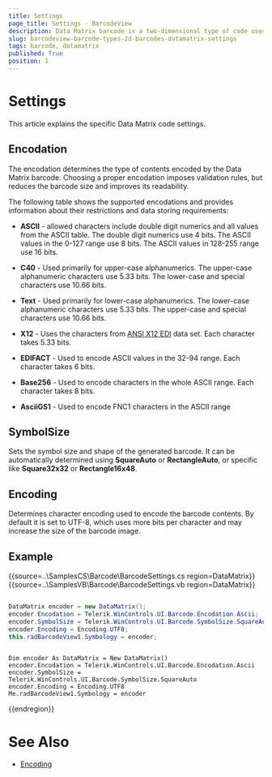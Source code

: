 ```yaml
---
title: Settings
page_title: Settings - BarcodeView
description: Data Matrix barcode is a two-dimensional type of code used widely in industry for marking small parts and items due to its high data density and reliability.   
slug: barcodeview-barcode-types-2d-barcodes-datamatrix-settings 
tags: barcode, datamatrix
published: True
position: 1 
---
```


# Settings

This article explains the specific Data Matrix code settings.

## Encodation

The encodation determines the type of contents encoded by the Data Matrix barcode. Choosing a proper encodation imposes validation rules, but reduces the barcode size and improves its readability.

The following table shows the supported encodations and provides information about their restrictions and data storing requirements:

* **ASCII** - allowed characters include double digit numerics and all values from the ASCII table. The double digit numerics use 4 bits. The ASCII values in the 0-127 range use 8 bits. The ASCII values in 128-255 range use 16 bits.

* **C40** - Used primarily for upper-case alphanumerics. The upper-case alphanumeric characters use 5.33 bits. The lower-case and special characters use 10.66 bits.

* **Text** - Used primarily for lower-case alphanumerics. The lower-case alphanumeric characters use 5.33 bits. The upper-case and special characters use 10.66 bits.

* **X12** - Uses the characters from [ANSI X12 EDI](https://edi3.dicentral.com/ansi-x12) data set. Each character takes 5.33 bits.

* **EDIFACT** - Used to encode ASCII values in the 32-94 range. Each character takes 6 bits.

* **Base256** - Used to encode characters in the whole ASCII range. Each character takes 8 bits.

* **AsciiGS1** - Used to encode FNC1 characters in the ASCII range

## SymbolSize

Sets the symbol size and shape of the generated barcode. It can be automatically determined using **SquareAuto** or **RectangleAuto**, or specific like **Square32x32** or **Rectangle16x48**.

## Encoding

Determines character encoding used to encode the barcode contents. By default it is set to UTF-8, which uses more bits per character and may increase the size of the barcode image.

## Example

{{source=..\SamplesCS\Barcode\BarcodeSettings.cs region=DataMatrix}} 
{{source=..\SamplesVB\Barcode\BarcodeSettings.vb region=DataMatrix}}

````C#

DataMatrix encoder = new DataMatrix();
encoder.Encodation = Telerik.WinControls.UI.Barcode.Encodation.Ascii;
encoder.SymbolSize = Telerik.WinControls.UI.Barcode.SymbolSize.SquareAuto;
encoder.Encoding = Encoding.UTF8;
this.radBarcodeView1.Symbology = encoder;


````
````VB.NET

Dim encoder As DataMatrix = New DataMatrix()
encoder.Encodation = Telerik.WinControls.UI.Barcode.Encodation.Ascii
encoder.SymbolSize = Telerik.WinControls.UI.Barcode.SymbolSize.SquareAuto
encoder.Encoding = Encoding.UTF8
Me.radBarcodeView1.Symbology = encoder

```` 
{{endregion}}

# See Also

* [Encoding](https://docs.microsoft.com/en-us/dotnet/api/system.text.encoding?view=netcore-3.1)
